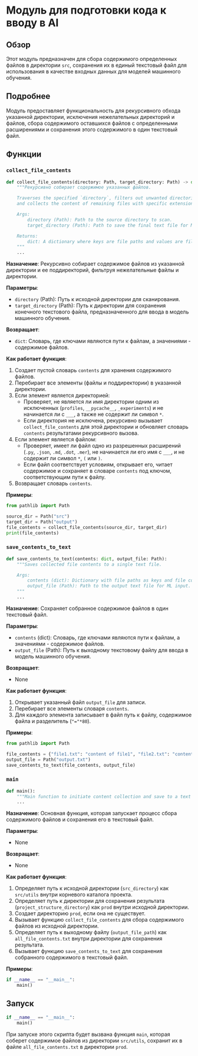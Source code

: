 # Модуль для подготовки кода к вводу в AI

## Обзор

Этот модуль предназначен для сбора содержимого определенных файлов в директории `src`, сохранения их в единый текстовый файл для использования в качестве входных данных для моделей машинного обучения.

## Подробнее

Модуль предоставляет функциональность для рекурсивного обхода указанной директории, исключения нежелательных директорий и файлов, сбора содержимого оставшихся файлов с определенными расширениями и сохранения этого содержимого в один текстовый файл.

## Функции

### `collect_file_contents`

```python
def collect_file_contents(directory: Path, target_directory: Path) -> dict:
    """Рекурсивно собирает содержимое указанных файлов.

    Traverses the specified `directory`, filters out unwanted directories and files,
    and collects the content of remaining files with specific extensions.

    Args:
        directory (Path): Path to the source directory to scan.
        target_directory (Path): Path to save the final text file for ML input.

    Returns:
        dict: A dictionary where keys are file paths and values are file contents.
    """
    ...
```

**Назначение**:
Рекурсивно собирает содержимое файлов из указанной директории и ее поддиректорий, фильтруя нежелательные файлы и директории.

**Параметры**:
- `directory` (Path): Путь к исходной директории для сканирования.
- `target_directory` (Path): Путь к директории для сохранения конечного текстового файла, предназначенного для ввода в модель машинного обучения.

**Возвращает**:
- `dict`: Словарь, где ключами являются пути к файлам, а значениями - содержимое файлов.

**Как работает функция**:
1. Создает пустой словарь `contents` для хранения содержимого файлов.
2. Перебирает все элементы (файлы и поддиректории) в указанной директории.
3. Если элемент является директорией:
    - Проверяет, не является ли имя директории одним из исключенных (`profiles`, `__pycache__`, `_experiments`) и не начинается ли с `___`, а также не содержит ли символ `*`.
    - Если директория не исключена, рекурсивно вызывает `collect_file_contents` для этой директории и обновляет словарь `contents` результатами рекурсивного вызова.
4. Если элемент является файлом:
    - Проверяет, имеет ли файл одно из разрешенных расширений (`.py`, `.json`, `.md`, `.dot`, `.mer`), не начинается ли его имя с `___`, и не содержит ли символ `*`, `(` или `)`.
    - Если файл соответствует условиям, открывает его, читает содержимое и сохраняет в словаре `contents` под ключом, соответствующим пути к файлу.
5. Возвращает словарь `contents`.

**Примеры**:

```python
from pathlib import Path

source_dir = Path("src")
target_dir = Path("output")
file_contents = collect_file_contents(source_dir, target_dir)
print(file_contents)
```

### `save_contents_to_text`

```python
def save_contents_to_text(contents: dict, output_file: Path):
    """Saves collected file contents to a single text file.

    Args:
        contents (dict): Dictionary with file paths as keys and file contents as values.
        output_file (Path): Path to the output text file for ML input.
    """
    ...
```

**Назначение**:
Сохраняет собранное содержимое файлов в один текстовый файл.

**Параметры**:
- `contents` (dict): Словарь, где ключами являются пути к файлам, а значениями - содержимое файлов.
- `output_file` (Path): Путь к выходному текстовому файлу для ввода в модель машинного обучения.

**Возвращает**:
- None

**Как работает функция**:
1. Открывает указанный файл `output_file` для записи.
2. Перебирает все элементы словаря `contents`.
3. Для каждого элемента записывает в файл путь к файлу, содержимое файла и разделитель (`"="*80`).

**Примеры**:

```python
from pathlib import Path

file_contents = {"file1.txt": "content of file1", "file2.txt": "content of file2"}
output_file = Path("output.txt")
save_contents_to_text(file_contents, output_file)
```

### `main`

```python
def main():
    """Main function to initiate content collection and save to a text file."""
    ...
```

**Назначение**:
Основная функция, которая запускает процесс сбора содержимого файлов и сохранения его в текстовый файл.

**Параметры**:
- None

**Возвращает**:
- None

**Как работает функция**:
1. Определяет путь к исходной директории (`src_directory`) как `src/utils` внутри корневого каталога проекта.
2. Определяет путь к директории для сохранения результата (`project_structure_directory`) как `prod` внутри исходной директории.
3. Создает директорию `prod`, если она не существует.
4. Вызывает функцию `collect_file_contents` для сбора содержимого файлов из исходной директории.
5. Определяет путь к выходному файлу (`output_file_path`) как `all_file_contents.txt` внутри директории для сохранения результата.
6. Вызывает функцию `save_contents_to_text` для сохранения собранного содержимого в текстовый файл.

**Примеры**:

```python
if __name__ == "__main__":
    main()
```

## Запуск

```python
if __name__ == "__main__":
    main()
```

При запуске этого скрипта будет вызвана функция `main`, которая соберет содержимое файлов из директории `src/utils`, сохранит их в файле `all_file_contents.txt` в директории `prod`.